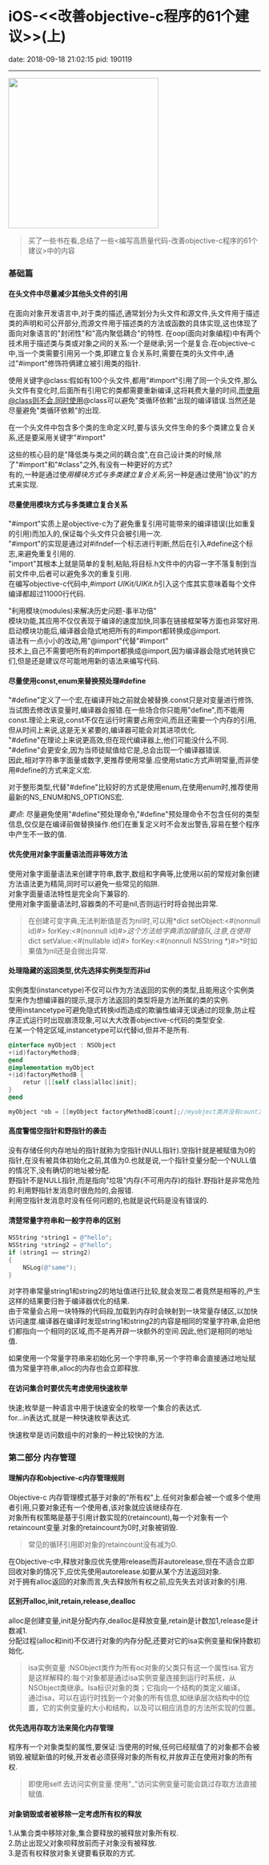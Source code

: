 # iOS-<<改善objective-c程序的61个建议>>(上)

date: 2018-09-18 21:02:15
pid: 190119

---

<img src="https://blog-1256512148.cos.ap-beijing.myqcloud.com/iOS0004.png" width="300" hegiht="300" align=center />

> 买了一些书在看,总结了一些&lt;编写高质量代码-改善objective-c程序的61个建议&gt;中的内容

### 基础篇

#### 在头文件中尽量减少其他头文件的引用

在面向对象开发语言中,对于类的描述,通常划分为头文件和源文件,头文件用于描述类的声明和可公开部分,而源文件用于描述类的方法或函数的具体实现,这也体现了面向对象语言的"封闭性"和"高内聚低耦合"的特性.<!--more-->
在oop(面向对象编程)中有两个技术用于描述类与类或对象之间的关系:一个是继承;另一个是复合.在objective-c中,当一个类需要引用另一个类,即建立复合关系时,需要在类的头文件中,通过"#import"修饰符俩建立被引用类的指针.<br/>

使用关键字@class:假如有100个头文件,都用"#import"引用了同一个头文件,那么头文件有变化时,后面所有引用它的类都需要重新编译,这将耗费大量的时间,而使用@class则不会.同时使用@class可以避免"类循环依赖"出现的编译错误.当然还是尽量避免"类循环依赖"的出现.<br/>

在一个头文件中包含多个类的生命定义时,要与该头文件生命的多个类建立复合关系,还是要采用关键字"#import"<br/>

这些的核心目的是"降低类与类之间的耦合度",在自己设计类的时候,除了"#import"和"#class"之外,有没有一种更好的方式?<br/>
有的,一种是通过使*用模块方式与多类建立复合关系*;另一种是通过使用"协议"的方式来实现.<br/>

#### 尽量使用模块方式与多类建立复合关系

"#import"实质上是objective-c为了避免重复引用可能带来的编译错误(比如重复的引用)而加入的,保证每个头文件只会被引用一次.<br/>
"#import"的实现是通过对#ifndef一个标志进行判断,然后在引入#define这个标志,来避免重复引用的.<br/>
"import"其根本上就是简单的复制,粘贴,将目标.h文件中的内容一字不落复制到当前文件中,后者可以避免多次的重复引用.<br/>
在编写objective-c代码中,*#import UIKit/UIKit.h*引入这个库其实意味着每个文件编译都超过11000行代码.<br/>

"利用模块(modules)来解决历史问题-事半功倍"<br/>
模块功能,其应用不仅仅表现于编译的速度加快,同事在链接框架等方面也非常好用.<br/>
启动模块功能后,编译器会隐式地把所有的#import都转换成@import.<br/>
语法有一点小小的改动,用"@import"代替"#import"<br/>
技术上,自己不需要吧所有的#import都换成@import,因为编译器会隐式地转换它们,但是还是建议尽可能地用新的语法来编写代码.<br/>

#### 尽量使用const,enum来替换预处理#define

"#define"定义了一个宏,在编译开始之前就会被替换.const只是对变量进行修饰,当试图去修改该变量时,编译器会报错.在一些场合你只能用"define",而不能用const.理论上来说,const不仅在运行时需要占用空间,而且还需要一个内存的引用,但从时间上来说,这是无关紧要的,编译器可能会对其进项优化.<br/>
"#define"在理论上来说更高效,但在现代编译器上,他们可能没什么不同.<br/>
"#define"会更安全,因为当师徒赋值给它是,总会出现一个编译器错误.<br/>
因此,相对字符串字面量或数字,更推荐使用常量.应使用static方式声明常量,而非使用#define的方式来定义宏.<br/>

对于整形类型,代替"#define"比较好的方式是使用enum,在使用enum时,推荐使用最新的NS_ENUM和NS_OPTIONS宏.<br/>

*要点*: 尽量避免使用"#define"预处理命令,"#define"预处理命令不包含任何的类型信息,仅仅是在编译前做替换操作.他们在重复定义时不会发出警告,容易在整个程序中产生不一致的值.

#### 优先使用对象字面量语法而非等效方法

使用对象字面量语法来创建字符串,数字,数组和字典等,比使用以前的常规对象创建方法语法更为精简,同时可以避免一些常见的陷阱.<br/>
对象字面量语法特性是完全向下兼容的.<br/>
使用对象字面量语法时,容器类的不可是nil,否则运行时将会抛出异常.<br/>

> 在创建可变字典,无法判断值是否为nil时,可以用*dict setObject:<#(nonnull id)#> forKey:<#(nonnull id<NSCopying>)#>*这个方法给字典添加键值队,注意,在使用*dict setValue:<#(nullable id)#> forKey:<#(nonnull NSString *)#>*时如果值为nil还是会抛出异常.

#### 处理隐藏的返回类型,优先选择实例类型而非id

实例类型(instancetype)不仅可以作为方法返回的实例的类型,且能用这个实例类型来作为想编译器的提示,提示方法返回的类型将是方法所属的类的实例.<br/>
使用instancetype可避免隐式转换id而造成的欺骗性编译无误通过的现象,防止程序正式运行时出现崩溃现象,可以大大改善objective-c代码的类型安全.<br/>
在某一个特定区域,instancetype可以代替id,但并不是所有.<br/>
~~~~objective-c
@interface myObject : NSObject
+(id)factoryMethodB;
@end
@implementation myObject
+(id)factoryMethodB {
	retur [[[self class]alloc]init];
}
@end

myObject *ob = [[myObject factoryMethodB]count];//myobject类并没有count方法,但是编译器不会报错,因为id类型的对象可以作为任何类,并且其他一些类中有count方法.如果换成instancetype则会发出警告
~~~~

#### 高度警惕空指针和野指针的袭击

没有存储任何内存地址的指针就称为空指针(NULL指针).空指针就是被赋值为0的指针,在没有被具体初始化之前,其值为0.也就是说,一个指针变量分配一个NULL值的情况下,没有确切的地址被分配.<br/>
野指针不是NULL指针,而是指向"垃圾"内存(不可用内存)的指针.野指针是非常危险的.利用野指针发消息时很危险的,会报错.<br/>
利用空指针发消息时没有任何问题的,也就是说代码是没有错误的.<br/>

#### 清楚常量字符串和一般字符串的区别

~~~~objective-c
NSString *string1 = @"hello";
NSString *string2 = @"hello";
if (string1 == string2)
{
	NSLog(@"same");
}
~~~~

对字符串常量string1和string2的地址值进行比较,就会发现二者竟然是相等的,产生这样的结果要归咎于编译器优化的结果.<br/>
由于常量会占用一块特殊的代码段,加载到内存时会映射到一块常量存储区,以加快访问速度.编译器在编译时发现string1和string2的内容是相同的常量字符串,会把他们都指向一个相同的区域,而不是再开辟一块额外的空间.因此,他们是相同的地址值.<br/>

如果使用一个常量字符串来初始化另一个字符串,另一个字符串会直接通过地址赋值为常量字符串,alloc的内存也会立即释放.

#### 在访问集合时要优先考虑使用快速枚举

快速;枚举是一种语言中用于快速安全的枚举一个集合的表达式.<br/>
for...in表达式,就是一种快速枚举表达式.<br/>

快速枚举是访问数组中的对象的一种比较快的方法.<br/>

### 第二部分 内存管理

#### 理解内存和objective-c内存管理规则

Objective-c 内存管理模式基于对象的"所有权"上.任何对象都会被一个或多个使用者引用,只要对象还有一个使用者,该对象就应该继续存在.<br/>
对象所有权策略是基于引用计数实现的(retaincount),每一个对象有一个retaincount变量.对象的retaincount为0时,对象被销毁.

> 常见的循环引用即对象的retaincount没有减为0.

在Objective-c中,释放对象应优先使用release而非autorelease,但在不适合立即回收对象的情况下,应优先使用autorelease.如要从某个方法返回对象.<br/>
对于拥有alloc返回的对象而言,失去释放所有权之前,应先失去对该对象的引用.<br/>

#### 区别开alloc,init,retain,release,dealloc

alloc是创建变量,init是分配内存,dealloc是释放变量,retain是计数加1,release是计数减1.<br/>
分配过程(alloc和init)不仅进行对象的内存分配,还要对它的isa实例变量和保持数初始化.<br/>

> isa实例变量 :NSObject类作为所有oc对象的父类只有这一个属性isa.官方是这样解释的:每个对象都是通过isa实例变量连接到运行时系统，从NSObject类继承。Isa标识对象的类；它指向一个结构的类定义编译。<br/>
通过isa，可以在运行时找到一个对象的所有信息,如继承层次结构中的位置，它的实例变量的大小和结构，以及可以相应消息的方法所实现的位置。<br/>

#### 优先选用存取方法来简化内存管理

程序有一个对象类型的属性,要保证:当使用的时候,任何已经赋值了的对象都不会被销毁.被赋新值的时候,开发者必须获得对象的所有权,并放弃正在使用对象的所有权.

> 即使用self.去访问实例变量.使用"_"访问实例变量可能会跳过存取方法直接赋值.

#### 对象销毁或者被移除一定考虑所有权的释放

1.从集合类中移除对象,集合要释放的被释放对象所有权.<br/>
2.防止出现父对象呗释放前而子对象没有被释放.<br/>
3.是否有权释放对象关键要看获取的方式.
